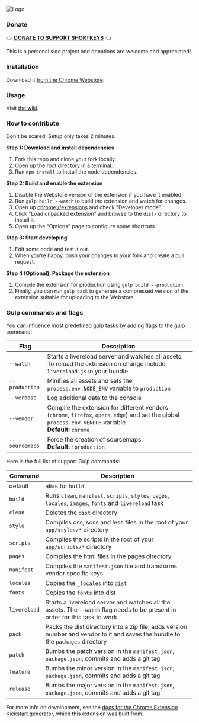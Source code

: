 ![Logo](https://user-images.githubusercontent.com/32261/33674247-eca884f0-da7c-11e7-8237-409887ef2c52.png)

### Donate

👉 **[DONATE TO SUPPORT SHORTKEYS](https://salt.bountysource.com/teams/chrome-shortkeys)** 👈 

This is a personal side project and donations are welcome and appreciated!

### Installation

Download it [from the Chrome Webstore](https://chrome.google.com/webstore/detail/shortkeys/logpjaacgmcbpdkdchjiaagddngobkck?hl=en-US).

### Usage

Visit [the wiki](https://github.com/mikecrittenden/chrome-shortkeys/wiki/How-To-Use-Shortkeys).

### How to contribute

Don't be scared! Setup only takes 2 minutes.

**Step 1: Download and install dependencies**

1. Fork this repo and clone your fork locally.
2. Open up the root directory in a terminal.
3. Run `npm install` to install the node dependencies.

**Step 2: Build and enable the extension**

1. Disable the Webstore version of the extension if you have it enabled.
2. Run `gulp build --watch` to build the extension and watch for changes.
3. Open up [chrome://extensions](chrome://extensions) and check "Developer mode".
4. Click "Load unpacked extension" and browse to the `dist/` directory to install it.
5. Open up the "Options" page to configure some shortcuts.

**Step 3: Start developing**

1. Edit some code and test it out.
2. When you're happy, push your changes to your fork and create a pull request.

**Step 4 (Optional): Package the extension**

1. Compile the extension for production using `gulp build --production`.
2. Finally, you can run `gulp pack` to generate a compressed version of the extension suitable for uploading to the Webstore.

### Gulp commands and flags

You can influence most predefined gulp tasks by adding flags to the gulp command:

| Flag           | Description                                                                                                                                                    |
|----------------|----------------------------------------------------------------------------------------------------------------------------------------------------------------|
| `--watch`      | Starts a livereload server and watches all assets. <br>To reload the extension on change include `livereload.js` in your bundle.                               |
| `--production` | Minifies all assets and sets the `process.env.NODE_ENV` variable to `production`                                                                               |
| `--verbose`    | Log additional data to the console                                                                                                                             |
| `--vendor`     | Compile the extension for different vendors (`chrome`, `firefox`, `opera`, `edge`) and set the global `process.env.VENDOR` variable. <br>**Default:** `chrome` |
| `--sourcemaps` | Force the creation of sourcemaps. <br>**Default:** `!production`                                                                                               |

Here is the full list of support Gulp commands:

| Command     | Description                                                                                                                      |
|--------------|----------------------------------------------------------------------------------------------------------------------------------|
| default      | alias for `build`                                                                                                                |
| `build`      | Runs `clean`,  `manifest`, `scripts`, `styles`, `pages`, `locales`, `images`, `fonts` and `livereload` task                      |
| `clean`      | Deletes the `dist` directory                                                                                                     |
| `style`      | Compiles css, scss and less files in the root of your `app/styles/*` directory                                                   |
| `scripts`    | Compiles the scripts in the root of your `app/scripts/*` directory                                                               |
| `pages`      | Compiles the html files in the pages directory                                                                                   |
| `manifest`   | Compiles the `manifest.json` file and transforms vendor specific keys.                                                           |
| `locales`    | Copies the `_locales` into `dist`                                                                                                |
| `fonts`      | Copies the `fonts` into dist                                                                                                     |
| `livereload` | Starts a livereload server and watches all the assets. The `--watch` flag needs to be present in order for this task to work     |
| `pack`       | Packs the dist directory into a zip file, adds version number and vendor to it and saves the bundle to the `packages` directory  |
| `patch`      | Bumbs the patch version in the `manifest.json`,  `package.json`, commits and adds a git tag                                      |
| `feature`    | Bumbs the minor version in the `manifest.json`, `package.json`, commits and adds a git tag                                       |
| `release`    | Bumbs the major version in the `manifest.json`, `package.json`, commits and adds a git tag                                       |

For more info on development, see the [docs for the Chrome Extension Kickstart](https://github.com/HaNdTriX/generator-chrome-extension-kickstart/blob/HEAD/DOCUMENTATION.md) generator, which this extension was built from.
